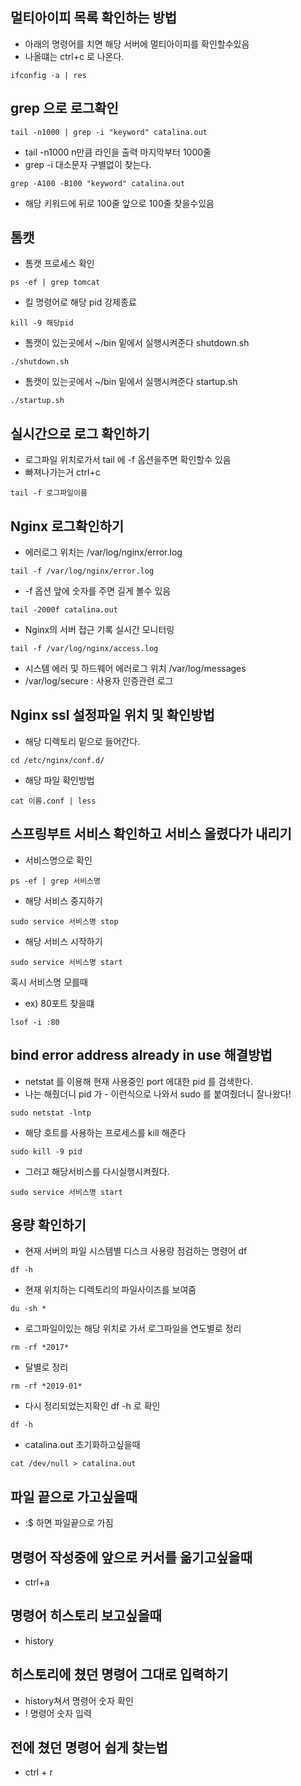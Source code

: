 ## 멀티아이피 목록 확인하는 방법

- 아래의 명령어를 치면 해당 서버에 멀티아이피를 확인할수있음 
- 나올떄는 ctrl+c 로 나온다.
~~~
ifconfig -a | res
~~~

## grep 으로 로그확인
~~~
tail -n1000 | grep -i "keyword" catalina.out
~~~
- tail -n1000 n만큼 라인을 출력 마지막부터 1000줄
- grep -i 대소문자 구별없이 찾는다.

~~~
grep -A100 -B100 "keyword" catalina.out
~~~
- 해당 키워드에 뒤로 100줄 앞으로 100줄 찾을수있음

## 톰캣
- 톰캣 프로세스 확인
~~~
ps -ef | grep tomcat
~~~

- 킬 명령어로 해당 pid 강제종료
~~~
kill -9 해당pid
~~~

- 톰캣이 있는곳에서 ~/bin 밑에서 실행시켜준다 shutdown.sh 
~~~
./shutdown.sh
~~~

- 톰캣이 있는곳에서 ~/bin 밑에서 실행시켜준다 startup.sh 
~~~
./startup.sh
~~~


## 실시간으로 로그 확인하기
- 로그파일 위치로가서 tail 에 -f 옵션을주면 확인할수 있음
- 빠져나가는거 ctrl+c
~~~
tail -f 로그파일이름
~~~


## Nginx 로그확인하기

- 에러로그 위치는 /var/log/nginx/error.log
~~~
tail -f /var/log/nginx/error.log
~~~

- -f 옵션 앞에 숫자를 주면 길게 볼수 있음 
~~~
tail -2000f catalina.out
~~~

- Nginx의 서버 접근 기록 실시간 모니터링
~~~
tail -f /var/log/nginx/access.log
~~~

- 시스템 에러 및 하드웨어 에러로그 위치 /var/log/messages
- /var/log/secure : 사용자 인증관련 로그

## Nginx ssl 설정파일 위치 및 확인방법

- 해당 디렉토리 밑으로 들어간다.
~~~
cd /etc/nginx/conf.d/
~~~

- 해당 파일 확인방법
~~~
cat 이름.conf | less
~~~


## 스프링부트 서비스 확인하고 서비스 올렸다가 내리기

- 서비스명으로 확인
~~~
ps -ef | grep 서비스명
~~~

- 해당 서비스 중지하기
~~~
sudo service 서비스명 stop
~~~

- 해당 서비스 시작하기
~~~
sudo service 서비스명 start
~~~

혹시 서비스명 모를때
- ex) 80포트 찾을떄
~~~
lsof -i :80
~~~


## bind error address already in use 해결방법

- netstat 를 이용해 현재 사용중인 port 에대한 pid 를 검색한다.
 - 나는 해줬더니 pid 가 - 이런식으로 나와서 sudo 를 붙여줬더니 잘나왔다!
~~~
sudo netstat -lntp         
~~~

- 해당 호트를 사용하는 프로세스를 kill 해준다
~~~
sudo kill -9 pid
~~~

- 그러고 해당서비스를 다시실행시켜줬다.
~~~
sudo service 서비스명 start
~~~


## 용량 확인하기

- 현재 서버의 파일 시스템별 디스크 사용량 점검하는 명령어 df 
~~~
df -h
~~~

- 현재 위치하는 디렉토리의 파일사이즈를 보여줌
~~~
du -sh *
~~~

- 로그파일이있는 해당 위치로 가서 로그파일을 연도별로 정리
~~~
rm -rf *2017*
~~~

- 달별로 정리 
~~~
rm -rf *2019-01*
~~~

- 다시 정리되었는지확인 df -h 로 확인
~~~
df -h
~~~

-  catalina.out 초기화하고싶을때 
~~~
cat /dev/null > catalina.out
~~~


## 파일 끝으로 가고싶을때
- :$  하면 파일끝으로 가짐

## 명령어 작성중에 앞으로 커서를 옮기고싶을때
- ctrl+a

## 명령어 히스토리 보고싶을때
- history 

## 히스토리에 쳤던 명령어 그대로 입력하기 
- history쳐서 명령어 숫자 확인
- ! 명령어 숫자 입력

## 전에 쳤던 명령어 쉽게 찾는법
- ctrl + r 


